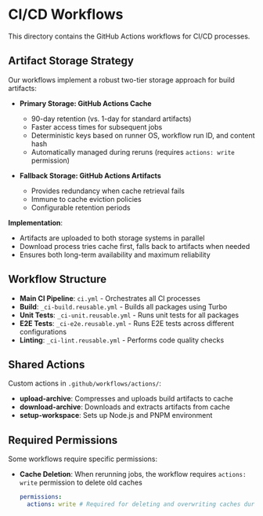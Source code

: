 # CI/CD Workflows

This directory contains the GitHub Actions workflows for CI/CD processes.

## Artifact Storage Strategy

Our workflows implement a robust two-tier storage approach for build artifacts:

- **Primary Storage: GitHub Actions Cache**

  - 90-day retention (vs. 1-day for standard artifacts)
  - Faster access times for subsequent jobs
  - Deterministic keys based on runner OS, workflow run ID, and content hash
  - Automatically managed during reruns (requires `actions: write` permission)

- **Fallback Storage: GitHub Actions Artifacts**
  - Provides redundancy when cache retrieval fails
  - Immune to cache eviction policies
  - Configurable retention periods

**Implementation**:

- Artifacts are uploaded to both storage systems in parallel
- Download process tries cache first, falls back to artifacts when needed
- Ensures both long-term availability and maximum reliability

## Workflow Structure

- **Main CI Pipeline**: `ci.yml` - Orchestrates all CI processes
- **Build**: `_ci-build.reusable.yml` - Builds all packages using Turbo
- **Unit Tests**: `_ci-unit.reusable.yml` - Runs unit tests for all packages
- **E2E Tests**: `_ci-e2e.reusable.yml` - Runs E2E tests across different configurations
- **Linting**: `_ci-lint.reusable.yml` - Performs code quality checks

## Shared Actions

Custom actions in `.github/workflows/actions/`:

- **upload-archive**: Compresses and uploads build artifacts to cache
- **download-archive**: Downloads and extracts artifacts from cache
- **setup-workspace**: Sets up Node.js and PNPM environment

## Required Permissions

Some workflows require specific permissions:

- **Cache Deletion**: When rerunning jobs, the workflow requires `actions: write` permission to delete old caches
  ```yaml
  permissions:
    actions: write # Required for deleting and overwriting caches during reruns
  ```
